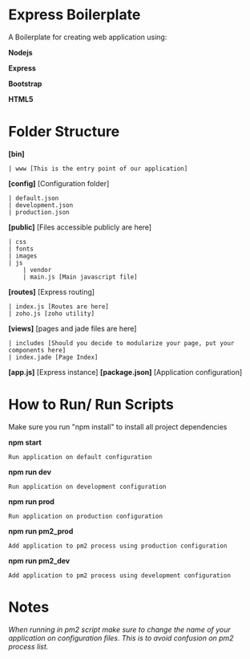 # Express Boilerplate

A Boilerplate for creating web application using:

**Nodejs**

**Express**

**Bootstrap**

**HTML5**

# Folder Structure

**[bin]**

	| www [This is the entry point of our application]

**[config]** [Configuration folder]

	| default.json
	| development.json
	| production.json

**[public]** [Files accessible publicly are here]

	| css
	| fonts
	| images
	| js
		| vendor
		| main.js [Main javascript file]

**[routes]** [Express routing]

	| index.js [Routes are here]
	| zoho.js [zoho utility]

**[views]** [pages and jade files are here]

	| includes [Should you decide to modularize your page, put your components here]
	| index.jade [Page Index]

**[app.js]** [Express instance]
**[package.json]** [Application configuration]


# How to Run/ Run Scripts

Make sure you run "npm install" to install all project dependencies

**npm start** 
	
	Run application on default configuration

**npm run dev** 
	
	Run application on development configuration

**npm run prod** 
	
	Run application on production configuration

**npm run pm2_prod** 
	
	Add application to pm2 process using production configuration

**npm run pm2_dev** 
	
	Add application to pm2 process using development configuration


# Notes
*When running in pm2 script make sure to change the name of your application on configuration files. This is to avoid confusion on pm2 process list.*